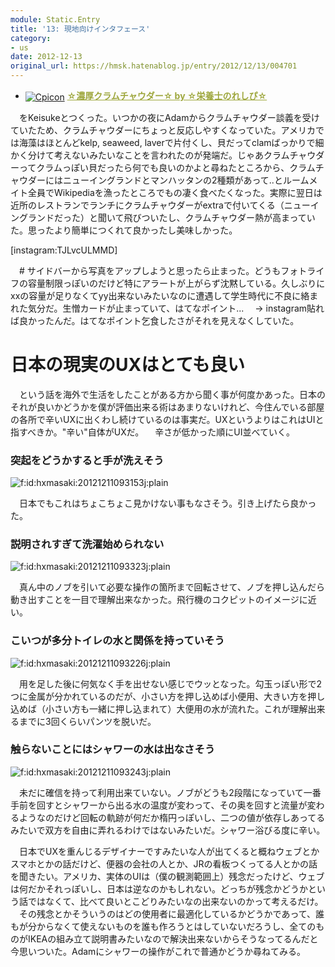 ```yaml
---
module: Static.Entry
title: '13: 現地向けインタフェース'
category:
- us
date: 2012-12-13
original_url: https://hmsk.hatenablog.jp/entry/2012/12/13/004701
---
```


 - <a href="http://cookpad.com" target="_blank"><img alt="Cpicon" src="http://img3.cookpad.com/image/link/cpicon.gif" style="border: 0px; vertical-align: middle;" /></a> <a href="http://cookpad.com/recipe/1748541" style="color:#9ea73d;font-weight:bold;" target="_blank">☆濃厚クラムチャウダー☆ by ☆栄養士のれしぴ☆</a>

　をKeisukeとつくった。いつかの夜にAdamからクラムチャウダー談義を受けていたため、クラムチャウダーにちょっと反応しやすくなっていた。アメリカでは海藻はほとんどkelp, seaweed, laverで片付くし、貝だってclamばっかりで細かく分けて考えないみたいなことを言われたのが発端だ。じゃあクラムチャウダーってクラムっぽい貝だったら何でも良いのかよと尋ねたところから、クラムチャウダーにはニューイングランドとマンハッタンの2種類があって..とルームメイト全員でWikipediaを漁ったところでもの凄く食べたくなった。実際に翌日は近所のレストランでランチにクラムチャウダーがextraで付いてくる（ニューイングランドだった）と聞いて飛びついたし、クラムチャウダー熱が高まっていた。思ったより簡単につくれて良かったし美味しかった。

[instagram:TJLvcULMMD]

　# サイドバーから写真をアップしようと思ったら止まった。どうもフォトライフの容量制限っぽいのだけど特にアラートが上がらず沈黙している。久しぶりにxxの容量が足りなくてyy出来ないみたいなのに遭遇して学生時代に不良に絡まれた気分だ。生憎カードが止まっていて、はてなポイント...
　-> instagram貼れば良かったんだ。はてなポイント乞食したさがそれを見えなくしていた。


# 日本の現実のUXはとても良い
　という話を海外で生活をしたことがある方から聞く事が何度かあった。日本のそれが良いかどうかを僕が評価出来る術はあまりないけれど、今住んでいる部屋の各所で辛いUXに出くわし続けているのは事実だ。UXというよりはこれはUIと指すべきか。"辛い"自体がUXだ。
　辛さが低かった順にUI並べていく。

### 突起をどうかすると手が洗えそう
<p><span itemscope itemtype="http://schema.org/Photograph"><img src="http://cdn-ak.f.st-hatena.com/images/fotolife/h/hxmasaki/20121211/20121211093153.jpg" alt="f:id:hxmasaki:20121211093153j:plain" title="f:id:hxmasaki:20121211093153j:plain" class="hatena-fotolife" itemprop="image"></span></p>

　日本でもこれはちょこちょこ見かけない事もなさそう。引き上げたら良かった。

### 説明されすぎて洗濯始められない
<p><span itemscope itemtype="http://schema.org/Photograph"><img src="http://cdn-ak.f.st-hatena.com/images/fotolife/h/hxmasaki/20121211/20121211093323.jpg" alt="f:id:hxmasaki:20121211093323j:plain" title="f:id:hxmasaki:20121211093323j:plain" class="hatena-fotolife" itemprop="image"></span></p>

　真ん中のノブを引いて必要な操作の箇所まで回転させて、ノブを押し込んだら動き出すことを一目で理解出来なかった。飛行機のコクピットのイメージに近い。

### こいつが多分トイレの水と関係を持っていそう
<p><span itemscope itemtype="http://schema.org/Photograph"><img src="http://cdn-ak.f.st-hatena.com/images/fotolife/h/hxmasaki/20121211/20121211093226.jpg" alt="f:id:hxmasaki:20121211093226j:plain" title="f:id:hxmasaki:20121211093226j:plain" class="hatena-fotolife" itemprop="image"></span></p>

　用を足した後に何気なく手を出せない感じでウッとなった。勾玉っぽい形で2つに金属が分かれているのだが、小さい方を押し込めば小便用、大きい方を押し込めば（小さい方も一緒に押し込まれて）大便用の水が流れた。これが理解出来るまでに3回くらいパンツを脱いだ。

### 触らないことにはシャワーの水は出なさそう
<p><span itemscope itemtype="http://schema.org/Photograph"><img src="http://cdn-ak.f.st-hatena.com/images/fotolife/h/hxmasaki/20121211/20121211093243.jpg" alt="f:id:hxmasaki:20121211093243j:plain" title="f:id:hxmasaki:20121211093243j:plain" class="hatena-fotolife" itemprop="image"></span></p>

　未だに確信を持って利用出来ていない。ノブがどうも2段階になっていて一番手前を回すとシャワーから出る水の温度が変わって、その奥を回すと流量が変わるようなのだけど回転の軌跡が何だか楕円っぽいし、二つの値が依存しあってるみたいで双方を自由に弄れるわけではないみたいだ。シャワー浴びる度に辛い。

　日本でUXを重んじるデザイナーですみたいな人が出てくると概ねウェブとかスマホとかの話だけど、便器の会社の人とか、JRの看板つくってる人とかの話を聞きたい。アメリカ、実体のUIは（僕の観測範囲上）残念だったけど、ウェブは何だかそれっぽいし、日本は逆なのかもしれない。どっちが残念かどうかという話ではなくて、比べて良いとこどりみたいなの出来ないのかって考えるだけ。
　その残念とかそういうのはどの使用者に最適化しているかどうかであって、誰もが分からなくて使えないものを誰も作ろうとはしていないだろうし、全てのものがIKEAの組み立て説明書みたいなので解決出来ないからそうなってるんだと今思いついた。Adamにシャワーの操作がこれで普通かどうか尋ねてみる。

